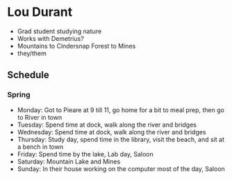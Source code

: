 # Lou Durant

- Grad student studying nature
- Works with Demetrius? 
- Mountains to Cindersnap Forest to Mines
- they/them

## Schedule

### Spring

- Monday: Got to Pieare at 9 till 11, go home for a bit to meal prep, then go to River in town
- Tuesday: Spend time at dock, walk along the river and bridges
- Wednesday: Spend time at dock, walk along the river and bridges
- Thursday: Study day, spend time in the library, visit the beach, and sit at a bench in town
- Friday: Spend time by the lake, Lab day, Saloon
- Saturday: Mountain Lake and Mines
- Sunday: In their house working on the computer most of the day, Saloon
